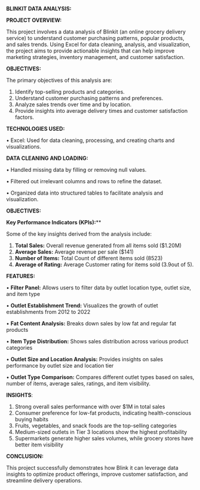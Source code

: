 **BLINKIT DATA ANALYSIS:**

**PROJECT OVERVIEW:**

This project involves a data analysis of Blinkit (an online grocery delivery service) to understand customer purchasing patterns, popular products, and sales trends. Using Excel for data cleaning, analysis, and visualization, the project aims to provide actionable insights that can help improve marketing strategies, inventory management, and customer satisfaction.

**OBJECTIVES:**

The primary objectives of this analysis are:

1.	Identify top-selling products and categories.
2.	Understand customer purchasing patterns and preferences.
3.	Analyze sales trends over time and by location.
4.	Provide insights into average delivery times and customer satisfaction factors.

**TECHNOLOGIES USED:**

•	Excel: Used for data cleaning, processing, and creating charts and visualizations.


**DATA CLEANING AND LOADING:**

•	Handled missing data by filling or removing null values.

•	Filtered out irrelevant columns and rows to refine the dataset.

•	Organized data into structured tables to facilitate analysis and visualization.


**OBJECTIVES:**

**Key Performance Indicators (KPIs):****

Some of the key insights derived from the analysis include:

1. **Total Sales:** Overall revenue generated from all items sold ($1.20M)
2. **Average Sales:** Average revenue per sale ($141)
3. **Number of Items:** Total Count of different items sold (8523)
4. **Average of Rating:** Average Customer rating for items sold (3.9out of 5).

**FEATURES:**

•	**Filter Panel:** Allows users to filter data by outlet location type, outlet size, and item type

•	**Outlet Establishment Trend:** Visualizes the growth of outlet establishments from 2012 to 2022

•	**Fat Content Analysis:** Breaks down sales by low fat and regular fat products

•	**Item Type Distribution:** Shows sales distribution across various product categories

•	**Outlet Size and Location Analysis:** Provides insights on sales performance by outlet size and location tier

•	**Outlet Type Comparison:** Compares different outlet types based on sales, number of items, average sales, ratings, and item visibility.

**INSIGHTS**:

1.	Strong overall sales performance with over $1M in total sales
2.	Consumer preference for low-fat products, indicating health-conscious buying habits
3.	Fruits, vegetables, and snack foods are the top-selling categories
4.	Medium-sized outlets in Tier 3 locations show the highest profitability
5.	Supermarkets generate higher sales volumes, while grocery stores have better item visibility


**CONCLUSION:**

This project successfully demonstrates how Blink it can leverage data insights to optimize product offerings, improve customer satisfaction, and streamline delivery operations.
